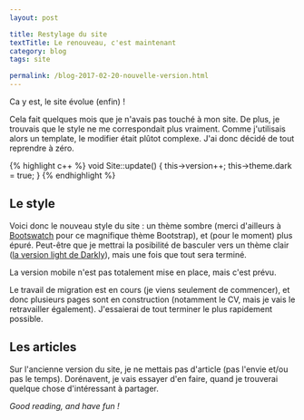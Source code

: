 ```yaml
---
layout: post

title: Restylage du site
textTitle: Le renouveau, c'est maintenant
category: blog
tags: site

permalink: /blog-2017-02-20-nouvelle-version.html
---
```


Ca y est, le site évolue (enfin) !

Cela fait quelques mois que je n'avais pas touché à mon site. De plus, je trouvais
que le style ne me correspondait plus vraiment. Comme j'utilisais alors un template, le
modifier était plûtot complexe. J'ai donc décidé de tout reprendre à zéro.

{% highlight c++ %}
void Site::update() {
    this->version++;
    this->theme.dark = true;
}
{% endhighlight %}

## Le style

Voici donc le nouveau style du site : un thème sombre (merci d'ailleurs à
[Bootswatch](https://bootswatch.com/darkly/) pour ce magnifique thème Bootstrap),
et (pour le moment) plus épuré. Peut-être que je mettrai la posibilité de basculer
vers un thème clair ([la version light de Darkly](https://bootswatch.com/flatly/)), mais
une fois que tout sera terminé.

La version mobile n'est pas totalement mise en place, mais c'est prévu.

Le travail de migration est en cours (je viens seulement de commencer), et donc
plusieurs pages sont en construction (notamment le CV, mais je vais le retravailler
également). J'essaierai de tout terminer le plus rapidement possible.

## Les articles

Sur l'ancienne version du site, je ne mettais pas d'article (pas l'envie et/ou pas
le temps). Dorénavent, je vais essayer d'en faire, quand je trouverai quelque chose
d'intéressant à partager.

*Good reading, and have fun !*
